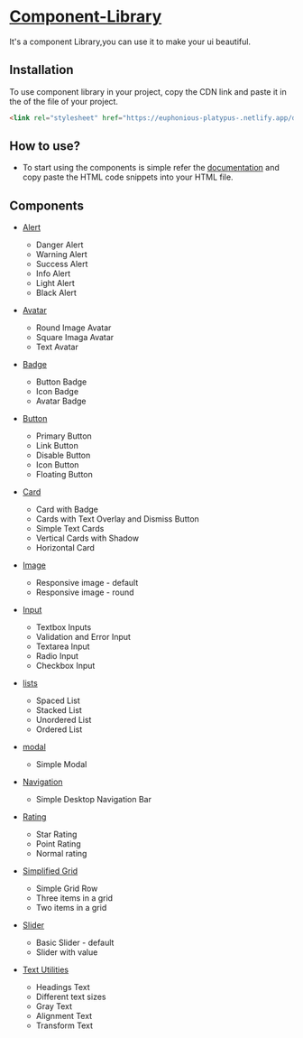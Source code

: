 # [Component-Library](https://iconic-ui.netlify.app/)
 
It's a component Library,you can use it to make your ui beautiful.

## Installation

To use component library in your project, copy the CDN link and paste it in the <head> of the <HTML> file of your project.

```HTML
<link rel="stylesheet" href="https://euphonious-platypus-.netlify.app/documentation/Styles/general.css"/>
```

## How to use?
- To start using the components is simple refer the [documentation](https://component-library-48ff05.netlify.app/documentation/avatar/avatar.html) and copy paste the HTML code snippets into your HTML file.

## Components

* [Alert](https://component-library-48ff05.netlify.app/documentation/alert/alert.html)
  * Danger Alert
  * Warning Alert
  * Success Alert
  * Info Alert
  * Light Alert
  * Black Alert

* [Avatar](https://component-library-48ff05.netlify.app/documentation/avatar/avatar.html)
  * Round Image Avatar
  * Square Imaga Avatar
  * Text Avatar

* [Badge](https://component-library-48ff05.netlify.app/documentation/badge/badge.html)
  * Button Badge
  * Icon Badge
  * Avatar Badge

* [Button](https://component-library-48ff05.netlify.app/documentation/button/button.html)
  * Primary Button
  * Link Button
  * Disable Button
  * Icon Button
  * Floating Button

* [Card](https://component-library-48ff05.netlify.app/documentation/card/card.html)
  * Card with Badge
  * Cards with Text Overlay and Dismiss Button 
  * Simple Text Cards
  * Vertical Cards with Shadow
  * Horizontal Card

* [Image](https://component-library-48ff05.netlify.app/documentation/image-comp/image.html)
  * Responsive image - default
  * Responsive image - round

* [Input](https://component-library-48ff05.netlify.app/documentation/input/input.html)
  * Textbox Inputs
  * Validation and Error Input
  * Textarea Input 
  * Radio Input
  * Checkbox Input

* [lists](https://component-library-48ff05.netlify.app/documentation/lists/lists.html)
  * Spaced List
  * Stacked List
  * Unordered List
  * Ordered List

* [modal](https://component-library-48ff05.netlify.app/documentation/model/model.html)
  * Simple Modal

* [Navigation](https://component-library-48ff05.netlify.app/documentation/navigation/navigatio.html)
  * Simple Desktop Navigation Bar

* [Rating](https://component-library-48ff05.netlify.app/documentation/rating-compo/rating.html)
  * Star Rating
  * Point Rating
  * Normal rating

* [Simplified Grid](https://component-library-48ff05.netlify.app/documentation/simplified-grid/grid.html)
  * Simple Grid Row
  * Three items in a grid
  * Two items in a grid

* [Slider](https://component-library-48ff05.netlify.app/documentation/slider/slider.html)
  * Basic Slider - default
  * Slider with value  

* [Text Utilities](https://component-library-48ff05.netlify.app/documentation/text-utilities/text.html)
  * Headings Text
  * Different text sizes
  * Gray Text
  * Alignment Text
  * Transform Text
